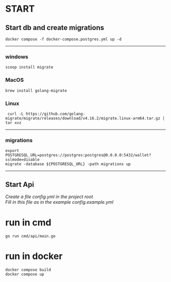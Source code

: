 # START

## Start db and create migrations
``` shell
docker compose -f docker-compose.postgres.yml up -d 
```    
  
---
### windows
```shell
scoop install migrate 
```

### MacOS
```shell
brew install golang-migrate
```

### Linux
```shell
 curl -L https://github.com/golang-migrate/migrate/releases/download/v4.16.2/migrate.linux-arm64.tar.gz | tar xvz
``` 
---  

### migrations
```shell
export POSTGRESQL_URL=postgres://postgres:postgres@0.0.0.0:5432/wallet?sslmode=disable
migrate -database ${POSTGRESQL_URL} -path migrations up
```
---
## Start Api
*Create a file config.yml in the project root*  
*Fill in this file as in the example config.example.yml*

# run in cmd
```shell
go run cmd/api/main.go
```
  
# run in docker
```shell
docker compose build
docker compose up
```
